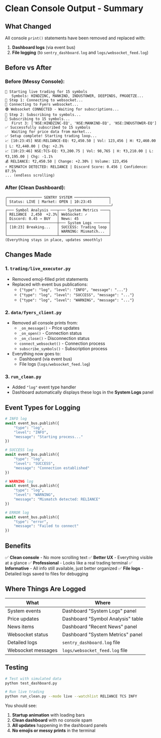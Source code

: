 # Clean Console Output - Summary

## What Changed

All console `print()` statements have been removed and replaced with:
1. **Dashboard logs** (via event bus)
2. **File logging** (to `sentry_dashboard.log` and `logs/websocket_feed.log`)

## Before vs After

### Before (Messy Console):
```
🚀 Starting live trading for 15 symbols
   Symbols: HINDZINC, MANKIND, INDUSTOWER, DEEPINDS, FMGOETZE...
📡 Step 1: Connecting to websocket...
🔌 Connecting to Fyers websocket...
🟢 Websocket CONNECTED - Waiting for subscriptions...
📡 Step 2: Subscribing to symbols...
📡 Subscribing to 15 symbols...
   First 3: ['NSE:HINDZINC-EQ', 'NSE:MANKIND-EQ', 'NSE:INDUSTOWER-EQ']
✅ Successfully subscribed to 15 symbols
   Waiting for price data from market...
✅ Setup complete! Starting trading loop...
📈 [10:23:45] NSE:RELIANCE-EQ: ₹2,450.50 | Vol: 123,456 | H: ₹2,460.00 | L: ₹2,440.00 | Chg: +2.3%
📈 [10:23:46] NSE:TCS-EQ: ₹3,200.75 | Vol: 98,765 | H: ₹3,210.00 | L: ₹3,195.00 | Chg: -1.1%
💰 RELIANCE: ₹2,450.50 | Change: +2.30% | Volume: 123,456
⚡ MISMATCH DETECTED: RELIANCE | Discord Score: 0.456 | Confidence: 87.5%
... (endless scrolling)
```

### After (Clean Dashboard):
```
╭──────────────── SENTRY SYSTEM ────────────────╮
│ Status: LIVE | Market: OPEN | 10:23:45        │
╰────────────────────────────────────────────────╯
┌─── Symbol Analysis ───┬─── System Metrics ────┐
│ RELIANCE  2,450  +2.3%│ WebSocket: ✓          │
│ Discord: 0.45 → BUY   │ News: 45              │
├───────────────────────┼─── System Logs ───────┤
│ [10:23] Breaking...   │ SUCCESS: Trading loop │
│                       │ WARNING: Mismatch...  │
└───────────────────────┴───────────────────────┘
(Everything stays in place, updates smoothly)
```

## Changes Made

### 1. `trading/live_executor.py`
- Removed emoji-filled print statements
- Replaced with event bus publications:
  - `{"type": "log", "level": "INFO", "message": "..."}`
  - `{"type": "log", "level": "SUCCESS", "message": "..."}`
  - `{"type": "log", "level": "WARNING", "message": "..."}`

### 2. `data/fyers_client.py`
- Removed all console prints from:
  - `_on_message()` - Price updates
  - `_on_open()` - Connection status
  - `_on_close()` - Disconnection status
  - `connect_websocket()` - Connection process
  - `subscribe_symbols()` - Subscription process
- Everything now goes to:
  - Dashboard (via event bus)
  - File logs (`logs/websocket_feed.log`)

### 3. `run_clean.py`
- Added `"log"` event type handler
- Dashboard automatically displays these logs in the **System Logs** panel

## Event Types for Logging

```python
# INFO log
await event_bus.publish({
    "type": "log",
    "level": "INFO",
    "message": "Starting process..."
})

# SUCCESS log
await event_bus.publish({
    "type": "log",
    "level": "SUCCESS",
    "message": "Connection established"
})

# WARNING log
await event_bus.publish({
    "type": "log",
    "level": "WARNING",
    "message": "Mismatch detected: RELIANCE"
})

# ERROR log
await event_bus.publish({
    "type": "error",
    "message": "Failed to connect"
})
```

## Benefits

✅ **Clean console** - No more scrolling text
✅ **Better UX** - Everything visible at a glance
✅ **Professional** - Looks like a real trading terminal
✅ **Informative** - All info still available, just better organized
✅ **File logs** - Detailed logs saved to files for debugging

## Where Things Are Logged

| What | Where |
|------|-------|
| System events | Dashboard "System Logs" panel |
| Price updates | Dashboard "Symbol Analysis" table |
| News items | Dashboard "Recent News" panel |
| Websocket status | Dashboard "System Metrics" panel |
| Detailed logs | `sentry_dashboard.log` file |
| Websocket messages | `logs/websocket_feed.log` file |

## Testing

```bash
# Test with simulated data
python test_dashboard.py

# Run live trading
python run_clean.py --mode live --watchlist RELIANCE TCS INFY
```

You should see:
1. **Startup animation** with loading bars
2. **Clean dashboard** with no console spam
3. **All updates** happening in the dashboard panels
4. **No emojis or messy prints** in the terminal

